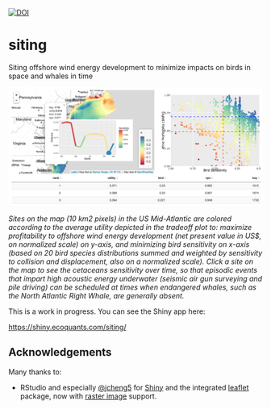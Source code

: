 [![DOI](https://zenodo.org/badge/24131/bbest/siting.svg)](https://zenodo.org/badge/latestdoi/24131/bbest/siting)

# siting

Siting offshore wind energy development to minimize impacts on birds in space and whales in time

![](siting-wind.png)

_Sites on the map (10 km2 pixels) in the US Mid-Atlantic are colored according to the average utility depicted in the tradeoff plot to: maximize profitability to offshore wind energy development (net present value in US$, on normalized scale) on y-axis, and minimizing bird sensitivity on x-axis (based on 20 bird species distributions summed and weighted by sensitivity to collision and displacement, also on a normalized scale). Click a site on the map to see the cetaceans sensitivity over time, so that episodic events that impart high acoustic energy underwater (seismic air gun surveying and pile driving) can be scheduled at times when endangered whales, such as the North Atlantic Right Whale, are generally absent._

This is a work in progress. You can see the Shiny app here:

  https://shiny.ecoquants.com/siting/

## Acknowledgements

Many thanks to:
- RStudio and especially [@jcheng5](http://github.com/jcheng5) for [Shiny](http://shiny.rstudio.com/) and the integrated [leaflet](https://rstudio.github.io/leaflet/) package, now with [raster image](https://rstudio.github.io/leaflet/raster.html) support.
